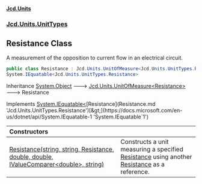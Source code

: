 #### [Jcd.Units](index.md 'index')
### [Jcd.Units.UnitTypes](Jcd.Units.UnitTypes.md 'Jcd.Units.UnitTypes')

## Resistance Class

A measurement of the opposition to current flow in an electrical circuit.

```csharp
public class Resistance : Jcd.Units.UnitOfMeasure<Jcd.Units.UnitTypes.Resistance>,
System.IEquatable<Jcd.Units.UnitTypes.Resistance>
```

Inheritance [System.Object](https://docs.microsoft.com/en-us/dotnet/api/System.Object 'System.Object') &#129106; [Jcd.Units.UnitOfMeasure&lt;](UnitOfMeasure_TUnit_.md 'Jcd.Units.UnitOfMeasure<TUnit>')[Resistance](Resistance.md 'Jcd.Units.UnitTypes.Resistance')[&gt;](UnitOfMeasure_TUnit_.md 'Jcd.Units.UnitOfMeasure<TUnit>') &#129106; Resistance

Implements [System.IEquatable&lt;](https://docs.microsoft.com/en-us/dotnet/api/System.IEquatable-1 'System.IEquatable`1')[Resistance](Resistance.md 'Jcd.Units.UnitTypes.Resistance')[&gt;](https://docs.microsoft.com/en-us/dotnet/api/System.IEquatable-1 'System.IEquatable`1')

| Constructors | |
| :--- | :--- |
| [Resistance(string, string, Resistance, double, double, IValueComparer&lt;double&gt;, string)](Resistance..ctor.5hpPQPOYbeqJP6EYoSyvQQ.md 'Jcd.Units.UnitTypes.Resistance.Resistance(string, string, Jcd.Units.UnitTypes.Resistance, double, double, Jcd.Units.IValueComparer<double>, string)') | Constructs a unit measuring a specified [Resistance](Resistance.md 'Jcd.Units.UnitTypes.Resistance') using another [Resistance](Resistance.md 'Jcd.Units.UnitTypes.Resistance') as a reference. |
